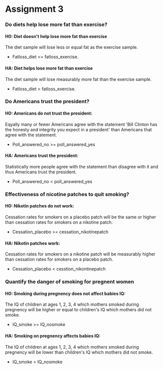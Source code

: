 # Assignment 3

### Do diets help lose more fat than exercise?
#### H0: Diet doesn't help lose more fat than exercise
The diet sample will lose less or equal fat as the exercise sample. 
* Fatloss_diet <= fatloss_exercise.

#### HA: Diet helps lose more fat than exercise
The diet sample will lose measurably more fat than the exercise sample. 
* Fatloss_diet > fatloss_exercise.

### Do Americans trust the president?
#### H0: Americans do not trust the president: 
Eqyally many or fewer Americans agree with the statement 'Bill Clinton has the honesty and integrity you expect in a president' than Americans that agree with the statement.
* Poll_answered_no >= poll_answered_yes

#### HA: Americans trust the president: 
Statistically more people agree with the statement than disagree with it and thus Americans trust the president.
* Poll_answered_no < poll_answered_yes

### Effectiveness of nicotine patches to quit smoking?
#### H0: Nikotin patches do not work: 
Cessation rates for smokers on a placebo patch will be the same or higher than cessation rates for smokers on a nikotine patch.
* Cessation_placebo >= cessation_nikotinepatch

#### HA: Nikotin patches work: 
Cessation rates for smokers on a nikotine patch will be measurably higher than cessation rates for smokers on a placebo patch.
* Cessation_placebo < cesstion_nikontinepatch

### Quantify the danger of smoking for pregnent women
#### H0: Smoking during pregnency does not affect babies IQ: 
The IQ of children at ages 1, 2, 3, 4 which mothers smoked during pregnency will be higher or equal to children's IQ which mothers did not smoke.
* IQ_smoke >= IQ_nosmoke

#### HA: Smoking on pregnency affects babies IQ: 
The IQ of children at ages 1, 2, 3, 4 which mothers smoked during pregnency will be lower than children's IQ which mothers did not smoke.
* IQ_smoke < IQ_nosmoke
